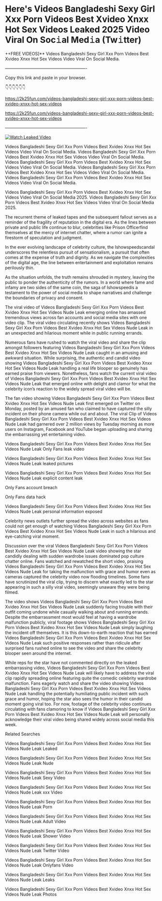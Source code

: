 # Here's Videos Bangladeshi Sexy Girl Xxx Porn Videos Best Xvideo Xnxx Hot Sex Videos Leaked 2025 Video Viral On Soc𝚒al Med𝚒a (Tw𝚒tter)

++FREE VIDEOS]** Videos Bangladeshi Sexy Girl Xxx Porn Videos Best Xvideo Xnxx Hot Sex Videos Video Viral On Social Media.

———————————————————-

Copy this link and paste in your browser.

👇👇👇👇👇👇

https://2k25fun.com/videos-bangladeshi-sexy-girl-xxx-porn-videos-best-xvideo-xnxx-hot-sex-videos

https://2k25fun.com/videos-bangladeshi-sexy-girl-xxx-porn-videos-best-xvideo-xnxx-hot-sex-videos

———————————————————-

[![Watch Leaked Video](https://miro.medium.com/v2/resize:fit:828/format:webp/1*cilzJN44JGOrTw9NJCrNHA.gif "Watch Leaked Video")](https://2k25fun.com/videos-bangladeshi-sexy-girl-xxx-porn-videos-best-xvideo-xnxx-hot-sex-videos)

Videos Bangladeshi Sexy Girl Xxx Porn Videos Best Xvideo Xnxx Hot Sex Videos Video Viral On Social Media. Videos Bangladeshi Sexy Girl Xxx Porn Videos Best Xvideo Xnxx Hot Sex Videos Video Viral On Social Media. Videos Bangladeshi Sexy Girl Xxx Porn Videos Best Xvideo Xnxx Hot Sex Videos Video Viral On Social Media. Videos Bangladeshi Sexy Girl Xxx Porn Videos Best Xvideo Xnxx Hot Sex Videos Video Viral On Social Media. Videos Bangladeshi Sexy Girl Xxx Porn Videos Best Xvideo Xnxx Hot Sex Videos Video Viral On Social Media.

Videos Bangladeshi Sexy Girl Xxx Porn Videos Best Xvideo Xnxx Hot Sex Videos Video Viral On Social Media 2025. Videos Bangladeshi Sexy Girl Xxx Porn Videos Best Xvideo Xnxx Hot Sex Videos Video Viral On Social Media 2025.

The recurrent theme of leaked tapes and the subsequent fallout serves as a reminder of the fragility of reputation in the digital era. As the lines between private and public life continue to blur, celebrities like Prison Officerfind themselves at the mercy of internet chatter, where a rumor can ignite a firestorm of speculation and judgment.

In the ever evolving landscape of celebrity culture, the Ishowspeedscandal underscores the relentless pursuit of sensationalism, a pursuit that often comes at the expense of truth and dignity. As we navigate the complexities of the digital age, the line between entertainment and exploitation remains perilously thin.

As the situation unfolds, the truth remains shrouded in mystery, leaving the public to ponder the authenticity of the rumors. In a world where fame and infamy are two sides of the same coin, the saga of Ishowspeedis a testament to the power of social media to shape narratives and challenge the boundaries of privacy and consent.

The viral video of Videos Bangladeshi Sexy Girl Xxx Porn Videos Best Xvideo Xnxx Hot Sex Videos Nude Leak emerging online has amassed tremendous views across fan accounts and social media sites with one video clip. The viral video circulating recently shows Videos Bangladeshi Sexy Girl Xxx Porn Videos Best Xvideo Xnxx Hot Sex Videos Nude Leak in an unexpected and hilarious moment while in public running errands.

Numerous fans have rushed to watch the viral video and share the clip amongst followers featuring Videos Bangladeshi Sexy Girl Xxx Porn Videos Best Xvideo Xnxx Hot Sex Videos Nude Leak caught in an amusing and awkward situation. While surprising, the authentic and candid video showing Videos Bangladeshi Sexy Girl Xxx Porn Videos Best Xvideo Xnxx Hot Sex Videos Nude Leak handling a real life blooper so genuinely has earned praise from viewers. Nonetheless, fans watch the current viral video of Videos Bangladeshi Sexy Girl Xxx Porn Videos Best Xvideo Xnxx Hot Sex Videos Nude Leak that emerged online with delight and clamor for what the celebrity icon’s reaction to the widely spread viral video will be.

The fan video showing Videos Bangladeshi Sexy Girl Xxx Porn Videos Best Xvideo Xnxx Hot Sex Videos Nude Leak first emerged on Twitter on Monday, posted by an amused fan who claimed to have captured the silly incident on their phone camera while out and about. The viral Clip of Videos Bangladeshi Sexy Girl Xxx Porn Videos Best Xvideo Xnxx Hot Sex Videos Nude Leak had garnered over 2 million views by Tuesday morning as more users on Instagram, Facebook and YouTube began uploading and sharing the embarrassing yet entertaining video.

Videos Bangladeshi Sexy Girl Xxx Porn Videos Best Xvideo Xnxx Hot Sex Videos Nude Leak Only Fans leak video

Videos Bangladeshi Sexy Girl Xxx Porn Videos Best Xvideo Xnxx Hot Sex Videos Nude Leak leaked pictures

Videos Bangladeshi Sexy Girl Xxx Porn Videos Best Xvideo Xnxx Hot Sex Videos Nude Leak explicit content leak

Only Fans account breach

Only Fans data hack

Videos Bangladeshi Sexy Girl Xxx Porn Videos Best Xvideo Xnxx Hot Sex Videos Nude Leak personal information exposed

Celebrity news outlets further spread the video across websites as fans could not get enough of watching Videos Bangladeshi Sexy Girl Xxx Porn Videos Best Xvideo Xnxx Hot Sex Videos Nude Leak in such a hilarious and eye-catching viral moment.

Discussion over the viral Videos Bangladeshi Sexy Girl Xxx Porn Videos Best Xvideo Xnxx Hot Sex Videos Nude Leak video showing the star candidly dealing with sudden wardrobe issues dominated pop culture chatter online. Fans watched and rewatched the short video, praising Videos Bangladeshi Sexy Girl Xxx Porn Videos Best Xvideo Xnxx Hot Sex Videos Nude Leak for taking the malfunction with grace and humor even as cameras captured the celebrity video now flooding timelines. Some fans have scrutinized the viral clip, trying to discern what exactly led to the star appearing in such a silly viral video, seemingly unaware they were being filmed.

The video shows Videos Bangladeshi Sexy Girl Xxx Porn Videos Best Xvideo Xnxx Hot Sex Videos Nude Leak suddenly facing trouble with their outfit coming undone while casually walking about and running errands. Despite the embarrassment most would feel at having a wardrobe malfunction publicly, viral footage shows Videos Bangladeshi Sexy Girl Xxx Porn Videos Best Xvideo Xnxx Hot Sex Videos Nude Leak simply laughing the incident off themselves. It is this down-to-earth reaction that has earned Videos Bangladeshi Sexy Girl Xxx Porn Videos Best Xvideo Xnxx Hot Sex Videos Nude Leak such positive responses rather than ridicule after surprised fans rushed online to see the video and share the celebrity blooper seen around the internet.

While reps for the star have not commented directly on the leaked embarrassing video, Videos Bangladeshi Sexy Girl Xxx Porn Videos Best Xvideo Xnxx Hot Sex Videos Nude Leak will likely have to address the viral clip rapidly spreading online featuring quite the comedic celebrity wardrobe malfunction. Fans eagerly watch and share the video showing Videos Bangladeshi Sexy Girl Xxx Porn Videos Best Xvideo Xnxx Hot Sex Videos Nude Leak handling the potentially humiliating public incident with such grace and humor, hoping the star also sees the humor in their candid moment going viral too. For now, footage of the celebrity video continues circulating with fans clamoring to know if Videos Bangladeshi Sexy Girl Xxx Porn Videos Best Xvideo Xnxx Hot Sex Videos Nude Leak will personally acknowledge their viral video being shared widely across social media this week.

Related Searches

Videos Bangladeshi Sexy Girl Xxx Porn Videos Best Xvideo Xnxx Hot Sex Videos Nude Leak Leaked

Videos Bangladeshi Sexy Girl Xxx Porn Videos Best Xvideo Xnxx Hot Sex Videos Nude Leak Nude

Videos Bangladeshi Sexy Girl Xxx Porn Videos Best Xvideo Xnxx Hot Sex Videos Nude Leak Sexy Video

Videos Bangladeshi Sexy Girl Xxx Porn Videos Best Xvideo Xnxx Hot Sex Videos Nude Leak xxx Video

Videos Bangladeshi Sexy Girl Xxx Porn Videos Best Xvideo Xnxx Hot Sex Videos Nude Leak Porn

Videos Bangladeshi Sexy Girl Xxx Porn Videos Best Xvideo Xnxx Hot Sex Videos Nude Leak Adult Video

Videos Bangladeshi Sexy Girl Xxx Porn Videos Best Xvideo Xnxx Hot Sex Videos Nude Leak Shower Video

Videos Bangladeshi Sexy Girl Xxx Porn Videos Best Xvideo Xnxx Hot Sex Videos Nude Leak Twitter Video

Videos Bangladeshi Sexy Girl Xxx Porn Videos Best Xvideo Xnxx Hot Sex Videos Nude Leak Onlyfans Video

Videos Bangladeshi Sexy Girl Xxx Porn Videos Best Xvideo Xnxx Hot Sex Videos Nude Leak Leaks

Videos Bangladeshi Sexy Girl Xxx Porn Videos Best Xvideo Xnxx Hot Sex Videos Nude Leak Photos